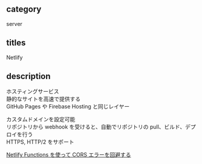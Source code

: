 ## category

server

## titles

Netlify

## description

ホスティングサービス  
静的なサイトを高速で提供する  
GitHub Pages や Firebase Hosting と同じレイヤー

カスタムドメインを設定可能  
リポジトリから webhook を受けると、自動でリポジトリの pull、ビルド、デプロイを行う  
HTTPS, HTTP/2 をサポート

<a href="https://qiita.com/kurosame/items/7b5fd3cbf1f688b47e88" target="_blank">Netlify Functions を使って CORS エラーを回避する</a>
